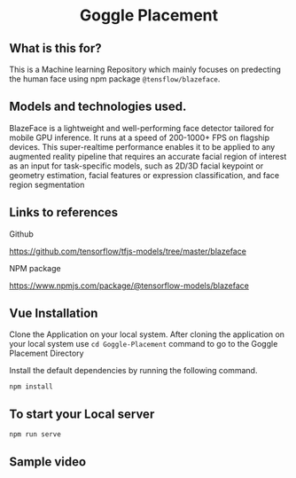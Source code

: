 <h1 align="center">
    <b>Goggle Placement</b> 
<br>
</h1>

## What is this for?
This is a Machine learning Repository which mainly focuses on predecting the human face using npm package ```@tensflow/blazeface```. 

## Models and technologies used.

BlazeFace is a lightweight and well-performing face detector tailored for mobile GPU inference. It runs at a speed of 200-1000+ FPS on flagship devices. This super-realtime performance enables it to be applied to any augmented reality pipeline that requires an accurate facial region of interest as an input for task-specific models, such as 2D/3D facial keypoint or geometry estimation, facial features or expression classification, and face region segmentation

## Links to references

Github

https://github.com/tensorflow/tfjs-models/tree/master/blazeface

NPM package

https://www.npmjs.com/package/@tensorflow-models/blazeface

## Vue Installation

Clone the Application on your local system.
After cloning the application on your local system use ```cd Goggle-Placement``` command to go to the Goggle Placement Directory 

Install the default dependencies by running the following command.


```npm install```


## To start your Local server


```npm run serve```


## Sample video








